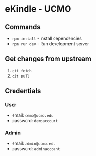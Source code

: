 # eKindle - UCMO

## Commands

- `npm install` - Install dependencies
- `npm run dev` - Run development server

## Get changes from upstream

1. `git fetch`
2. `git pull`

## Credentials

### User

- email: `demo@ucmo.edu`
- password: `demoaccount`

### Admin

- email: `admin@ucmo.edu`
- password: `adminaccount`
